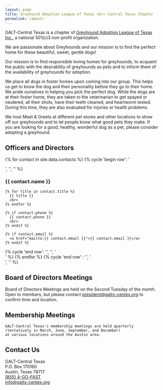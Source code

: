 ```yaml
---
layout: page
title: Greyhound Adoption League of Texas <br> Central Texas Chapter
permalink: /about/
---
```


GALT-Central Texas is a chapter of [Greyhound Adoption League of Texas Inc.](http://galtx.org),
a national 501(c)3 non-profit organization.

We are passionate about Greyhounds and our mission is to find the perfect home for these
beautiful, sweet, gentle dogs!

Our mission is to find responsible loving homes for greyhounds, to acquaint the
public with the desirability of greyhounds as pets and to inform them of the
availability of greyhounds for adoption.

We place all dogs in foster homes upon coming into our group.  This helps us
get to know the dog and their personality before they go to their home.
We pride ourselves in helping you pick the perfect dog.  While the dogs are at
their foster home, they are taken to the veterinarian to get spayed or
neutered, all their shots, have their teeth cleaned, and heartworm tested.
During this time, they are also evaluated for injuries or health problems.

We host Meet & Greets at different pet stores and other locations to show off
our greyhounds and to let people know what good pets they make.  If you are
looking for a good, healthy, wonderful dog as a pet, please consider adopting a
greyhound.

<div class="text-center">

<h2>Officers and Directors</h2>

{% for contact in site.data.contacts %}
  {% cycle 'begin row': '<div class="row">', '', '' %}
  <div class="col-sm-4">
    <h3>{{ contact.name }}</h3>

    {% for title in contact.title %}
      {{ title }}
      <br>
    {% endfor %}

    {% if contact.phone %}
      {{ contact.phone }}
      <br>
    {% endif %}

    {% if contact.email %}
      <a href="mailto:{{ contact.email }}">{{ contact.email }}</a>
    {% endif %}
  </div>
  {% cycle 'end row': '', '', '</div>' %}
{% endfor %}
{% cycle 'end row' : '', '</div>', '</div>' %}

<div class="row">
  <div class="col-md-6">
    <h2>Board of Directors Meetings</h2>
    Board of Directors Meetings are held on the Second Tuesday of the month.
    Open to members, but please contact <a href="mailto:president@galtx-centex.org">president@galtx-centex.org</a> to confirm time and location.
  </div>
  <div class="col-md-6">
    <h2>Membership Meetings</h2>

    GALT-Central Texas's membership meetings are held quarterly
    (tentatively in March, June, September, and December)
    at various locations around the Austin area.
  </div>
</div>

<h2>Contact Us</h2>
GALT-Central Texas<br>
P.O. Box 170160<br>
Austin, Texas 78717<br>
<a href="tel:855-446-3278">(855) 4-GO-FAST</a>
<br>
<a href="mailto:info@galtx-centex.org">info@galtx-centex.org</a>

</div> <!-- text-center -->
